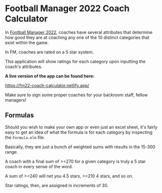 # Football Manager 2022 Coach Calculator

In [Football Manager 2022](https://www.footballmanager.com/games/football-manager-2022), coaches have several attributes that determine how good they are at coaching any one of the 10 distinct categories that exist within the game.

In FM, coaches are rated on a 5 star system.

This application will show ratings for each category upon inputting the coach's attributes.

**A live version of the app can be found here:**

https://fm22-coach-calculator.netlify.app/

Make sure to sign some proper coaches for your backroom staff, fellow managers!

## Formulas

Should you wish to make your own app or even just an excel sheet, it's fairly easy to get an idea of what the formula is for each category by inspecting the `Formula.elm` file.

Basically, they are just a bunch of weighted sums with results in the 15-300 range.

A coach with a final sum of >=270 for a given category is truly a 5 star coach in every sense of the word.

A sum of >=240 will net you 4.5 stars, >=210 4 stars, and so on.

Star ratings, then, are assigned in increments of 30.